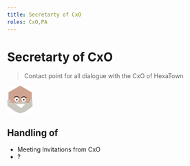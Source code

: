 ```yaml
---
title: Secretarty of CxO
roles: CxO,PA
---
```


# Secretarty of CxO
> Contact point for all dialogue with the CxO of HexaTown

![](../media/hexaheads/mayor-64h.png)

## Handling of
- Meeting Invitations from CxO 
- ? 


